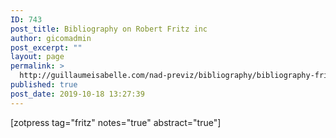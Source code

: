 ```yaml
---
ID: 743
post_title: Bibliography on Robert Fritz inc
author: gicomadmin
post_excerpt: ""
layout: page
permalink: >
  http://guillaumeisabelle.com/nad-previz/bibliography/bibliography-fritz/
published: true
post_date: 2019-10-18 13:27:39
---
```

<!-- wp:shortcode --> [zotpress tag="fritz" notes="true" abstract="true"] 

<!-- /wp:shortcode -->